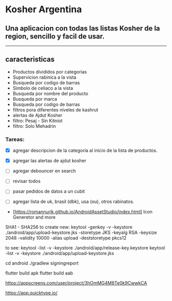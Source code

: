 # Kosher Argentina
Una aplicacion con todas las listas Kosher de la region, sencillo y facil de usar.
---
---

## caracteristicas
- Productos divididos por categorias
- Supervicion rabinica a la vista
- Busqueda por codigo de barras
- Simbolo de celiaco a la vista
- Busqueda por nombre del producto
- Busqueda por marca
- Busqueda por codigo de barras
- filtros pora diferentes niveles de kashrut
- alertas de Ajdut Kosher
- filtro: Pesaj - Sin Kitniot
- filtro: Solo Mehadrin




### Tareas:
- [x] agregar descripcion de la categoria al inicio de la lista de productos.
- [x] agregar las alertas de ajdut kosher
- [ ] agregar debouncer en search
- [ ] revisar todos
- [ ] pasar pedidos de datos a un cubit
- [ ] agregar lista de uk, brasil (dbk), usa (ou), otros rabinatos.


- [https://romannurik.github.io/AndroidAssetStudio/index.html] Icon Generetor and more

SHA1 - SHA256
to create new:
keytool -genkey -v -keystore ./android/app/upload-keystore.jks -storetype JKS -keyalg RSA -keysize 2048 -validity 10000 -alias upload -deststoretype pkcs12

to see:
keytool -list -v -keystore ./android/app/release-key.keystore
keytool -list -v -keystore ./android/app/upload-keystore.jks

cd android
./gradlew signingreport

flutter build apk
flutter build aab

https://appscreens.com/user/project/3hOmMG4M8Te0k9CwwkCA

https://app.quicktype.io/